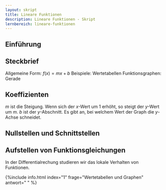 ```yaml
---
layout: skript
title: Lineare Funktionen
description: Lineare Funktionen - Skript
lernbereich: lineare-funktionen
---
```


## Einführung

## Steckbrief

Allgemeine Form: $f(x)=mx+b$
Beispiele:
Wertetabellen
Funktionsgraphen: Gerade

## Koeffizienten

$m$ ist die Steigung. Wenn sich der $x$-Wert um 1 erhöht, so steigt der $y$-Wert um $m$.
$b$ ist der $y$-Abschnitt. Es gibt an, bei welchem Wert der Graph die $y$-Achse schneidet.

## Nullstellen und Schnittstellen

## Aufstellen von Funktionsgleichungen

In der Differentialrechung studieren wir das lokale Verhalten von Funktionen.

{%include info.html
index="1"
frage="Wertetabellen und Graphen"
antwort="
"
%}

<div id="skript-aufgabe-1"></div>

